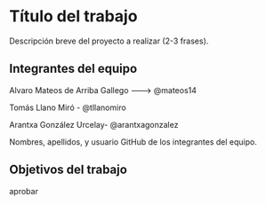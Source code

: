 # Título del trabajo

Descripción breve del proyecto a realizar (2-3 frases).

## Integrantes del equipo
Alvaro Mateos de Arriba Gallego ---> @mateos14




Tomás Llano Miró - @tllanomiro

Arantxa González Urcelay- @arantxagonzalez

Nombres, apellidos, y usuario GitHub de los integrantes del equipo.

## Objetivos del trabajo

aprobar
